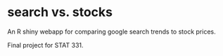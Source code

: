 # search vs. stocks

An R shiny webapp for comparing google search trends to stock prices. 

Final project for STAT 331.
